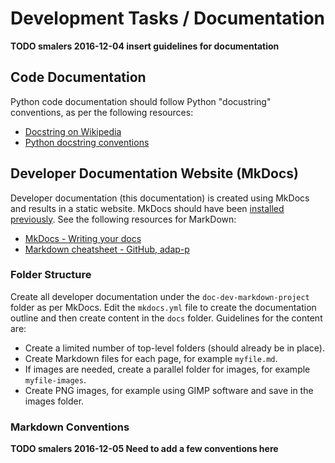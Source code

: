 # Development Tasks / Documentation

**TODO smalers 2016-12-04 insert guidelines for documentation**

## Code Documentation

Python code documentation should follow Python "docustring" conventions, as per the following resources:

* [Docstring on Wikipedia](https://en.wikipedia.org/wiki/Docstring)
* [Python docstring conventions](https://www.python.org/dev/peps/pep-0257/)

## Developer Documentation Website (MkDocs)

Developer documentation (this documentation) is created using MkDocs and results in a static website.
MkDocs should have been [installed previously](../dev-env/mkdocs/).  See the following resources for MarkDown:

* [MkDocs - Writing your docs](http://www.mkdocs.org/user-guide/writing-your-docs/)
* [Markdown cheatsheet - GitHub, adap-p](https://github.com/adam-p/markdown-here/wiki/Markdown-Cheatsheet)

### Folder Structure

Create all developer documentation under the `doc-dev-markdown-project` folder as per MkDocs.
Edit the `mkdocs.yml` file to create the documentation outline and then create content in the `docs` folder.
Guidelines for the content are:

* Create a limited number of top-level folders (should already be in place).
* Create Markdown files for each page, for example `myfile.md`.
* If images are needed, create a parallel folder for images, for example `myfile-images`.
* Create PNG images, for example using GIMP software and save in the images folder.

### Markdown Conventions

**TODO smalers 2016-12-05 Need to add a few conventions here**
